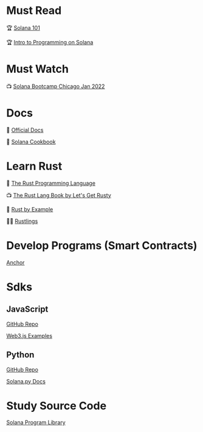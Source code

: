 # Must Read

🏆 [Solana 101](https://2501babe.github.io/posts/solana101.html)

🏆 [Intro to Programming on Solana](https://book.anchor-lang.com/prerequisites/intro_to_solana.html)

# Must Watch

📺 [Solana Bootcamp Chicago Jan 2022](https://www.youtube.com/playlist?list=PLilwLeBwGuK7Z2dXft_pmLZ675fuPgkA0)

# Docs

📝 [Official Docs](https://docs.solana.com/)

📝 [Solana Cookbook](https://solanacookbook.com/#contributing)

# Learn Rust

📝 [The Rust Programming Language](https://doc.rust-lang.org/book/title-page.html)

📺 [The Rust Lang Book by Let's Get Rusty](https://www.youtube.com/playlist?list=PLai5B987bZ9CoVR-QEIN9foz4QCJ0H2Y8)

📝 [Rust by Example](https://doc.rust-lang.org/rust-by-example/)

👨‍💻️ [Rustlings](https://github.com/rust-lang/rustlings)

# Develop Programs (Smart Contracts)

[Anchor](https://book.anchor-lang.com/introduction/introduction.html)

# Sdks

## JavaScript

[GitHub Repo](https://github.com/solana-labs/solana-web3.js)

[Web3.js Examples](https://yihau.github.io/solana-web3-demo/)

## Python

[GitHub Repo](https://github.com/michaelhly/solana-py)

[Solana.py Docs](https://michaelhly.github.io/solana-py/)

# Study Source Code

[Solana Program Library](https://github.com/solana-labs/solana-program-library)
